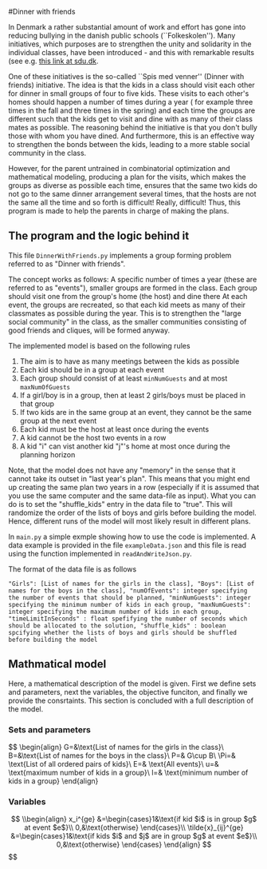 #Dinner with friends 

In Denmark a rather substantial amount of work and effort has gone into reducing bullying in the danish public schools (``Folkeskolen''). Many initiatives, which purposes are to strengthen the unity and solidarity in the individual classes, have been introduced - and this with remarkable results (see e.g. [this link at sdu.dk](https://www.sdu.dk/da/sif/ugens_tal/17_2019). 
	
One of these initiatives is the so-called ``Spis med venner'' (Dinner with friends) initiative. The idea is that the kids in a class should visit each other for dinner in small groups of four to five kids. These visits to each other's homes should happen a number of times during a year ( for example three times in the fall and three times in the spring) and each time the groups are different such that the kids get to visit and dine with as many of their class mates as possible. The reasoning behind the initiative is that you don't bully those with whom you have dined. And furthermore, this is an effective way to strengthen the bonds between the kids, leading to a more stable social community in the class.
	
However, for the parent untrained in combinatorial optimization and mathematical modeling, producing a plan for the visits, which makes the groups as diverse as possible each time, ensures that the same two kids do not go to the same dinner arrangement several times, that the hosts are not the same all the time and so forth is difficult! Really, difficult! Thus, this program is made to help the parents in charge of making the plans.
	
## The program and the logic behind it

This file `DinnerWithFriends.py` implements a group forming problem referred to as "Dinner with friends". 

The concept works as follows:
A specific number of times a year (these are referred to as "events"), smaller groups are formed in the class.
Each group should visit one from the group's home (the host) and dine there
At each event, the groups are recreated, so that each kid meets as many of their classmates as possible during the
year. This is to strengthen the "large social community" in the class, as the smaller communities consisting of good
friends and cliques, will be formed anyway.

The implemented model is based on the following rules

1. The aim is to have as many meetings between the kids as possible
2. Each kid should be in a group at each event
3. Each group should consist of at least `minNumGuests` and at most `maxNumOfGuests`
4. If a girl/boy is in a group, then at least 2 girls/boys must be placed in that group
5. If two kids are in the same group at an event, they cannot be the same group at the next event
6. Each kid must be the host at least once during the events
7. A kid cannot be the host two events in a row
8. A kid "i" can vist another kid "j"'s home at most once during the planning horizon

Note, that the model does not have any "memory" in the sense that it cannot take its outset in "last year's plan".
This means that you might end up creating the same plan two years in a row (especially if it is assumed that you use the same
computer and the same data-file as input).
What you can do is to set the "shuffle_kids" entry in the data file to "true". This will randomize the order of the
lists of boys and girls before building the model. Hence, different runs of the model will most likely result in
different plans.

In `main.py` a simple exmple showing how to use the code is implemented. A data example is provided in the file `exampleData.json` and this file is read using the function implemented in `readAndWriteJson.py`.

The format of the data file is as follows

``
    "Girls": [List of names for the girls in the class],
    "Boys": [List of names for the boys in the class],
    "numOfEvents": integer specifying the number of events that should be planned,
    "minNumGuests": integer specifying the minimum number of kids in each group,
    "maxNumGuests": integer specifying the maximum number of kids in each group,
    "timeLimitInSeconds" : float spefifying the number of seconds which should be allocated to the solution,
    "shuffle_kids" : boolean spcifying whether the lists of boys and girls should be shuffled before building the model
``

## Mathmatical model

Here, a mathematical description of the model is given. First we define sets and parameters, next the variables, the objective funciton, and finally we provide the consrtaints. This section is concluded with a full description of the model.

### Sets and parameters

$$
\\begin{align}
  G=&\text{List of names for the girls in the class}\\
  B=&\text{List of names for the boys in the class}\\
  P=& G\cup B\\
  \Pi=& \text{List of all ordered pairs of kids}\\
  E=& \text{All events}\\
  u=& \text{maximum number of kids in a group}\\
  l=& \text{minimum number of kids in a group}
\\end{align}

### Variables

$$
\\begin{align}
  x_i^{ge} &=\begin{cases}1&\text{if kid $i$ is in group $g$ at event $e$}\\ 0,&\text{otherwise} \end{cases}\\
  \tilde{x}_{ij}^{ge} &=\begin{cases}1&\text{if kids $i$ and $j$ are in group $g$ at event $e$}\\ 0,&\text{otherwise} \end{cases}
\end{align}
$$
$$
